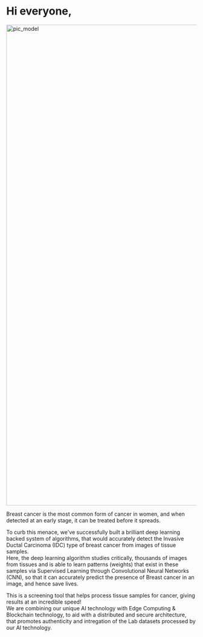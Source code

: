 # Hi everyone, <br>
<img width="1269" alt="pic_model" src="https://user-images.githubusercontent.com/70070334/173198720-e3f3416f-12aa-49ea-a3b7-d58353b8774f.png">

Breast cancer is the most common form of cancer in women, and when detected at an early stage, it can be treated before it spreads.  

To curb this menace, we've successfully built a brilliant deep learning backed system of algorithms, that would accurately detect the Invasive Ductal Carcinoma (IDC) type of breast cancer from images of tissue samples.  
Here, the deep learning algorithm studies critically, thousands of images from tissues and is able to learn patterns (weights) that exist in these samples via Supervised Learning through Convolutional Neural Networks (CNN), so that it can accurately predict the presence of Breast cancer in an image, and hence save lives.  
  

This is a screening tool that helps process tissue samples for cancer, giving results at an incredible speed!  
We are combining our unique AI technology with Edge Computing & Blockchain technology, to aid with a distributed and secure architecture, that promotes authenticity and intregation of the Lab datasets processed by our AI technology.
